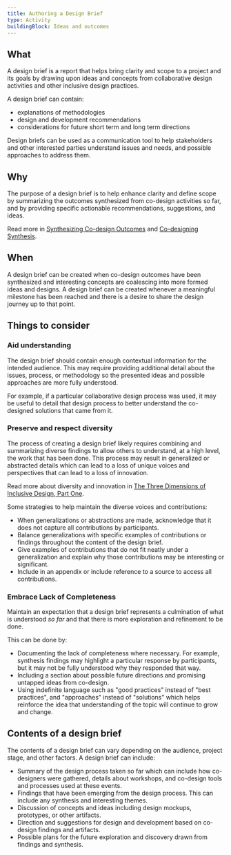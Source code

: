 ```yaml
---
title: Authoring a Design Brief
type: Activity
buildingBlock: Ideas and outcomes
---
```

## What
A design brief is a report that helps bring clarity and scope to a project and
its goals by drawing upon ideas and concepts from collaborative design
activities and other inclusive design practices.

A design brief can contain:
* explanations of methodologies
* design and development recommendations
* considerations for future short term and long term directions

Design briefs can be used as a communication tool to help stakeholders and other
interested parties understand issues and needs, and possible approaches to
address them.

## Why
The purpose of a design brief is to help enhance clarity and define scope by
summarizing the outcomes synthesized from co-design activities so far, and by
providing specific actionable recommendations, suggestions, and ideas.

Read more in 
[Synthesizing Co-design Outcomes](/resources/synthesizing-co-design-outcomes)
and [Co-designing Synthesis](/resources/co-designing-synthesis).

## When
A design brief can be created when co-design outcomes have been synthesized
and interesting concepts are coalescing into more formed ideas and designs. A design
brief can be created whenever a meaningful milestone has been reached and there is
a desire to share the design journey up to that point.

## Things to consider

### Aid understanding
The design brief should contain enough contextual information for the intended
audience. This may require providing additional detail about the issues,
process, or methodology so the presented ideas and possible approaches are more
fully understood.

For example, if a particular collaborative design process was used, it may be
useful to detail that design process to better understand the co-designed
solutions that came from it.

### Preserve and respect diversity
The process of creating a design brief likely requires combining and summarizing
diverse findings to allow others to understand, at a high level, the work that
has been done. This process may result in generalized or abstracted details
which can lead to a loss of unique voices and perspectives that can lead to a
loss of innovation.

Read more about diversity and innovation in [The Three Dimensions of Inclusive Design, Part
One](https://idrc.ocadu.ca/ideas/the-three-dimensions-of-inclusive-design-part-one/).

Some strategies to help maintain the diverse voices and contributions:
* When generalizations or abstractions are made, acknowledge that it does not
  capture all contributions by participants.
* Balance generalizations with specific examples of contributions or findings
  throughout the content of the design brief.
* Give examples of contributions that do not fit neatly under a generalization
  and explain why those contributions may be interesting or significant.
* Include in an appendix or include reference to a source to access all
  contributions.

### Embrace Lack of Completeness
Maintain an expectation that a design brief represents a culmination of what is
understood _so far_ and that there is more exploration and refinement to be
done.

This can be done by:
* Documenting the lack of completeness where necessary. For example, synthesis
  findings may highlight a particular response by participants, but it may not
  be fully understood why they responded that way.
* Including a section about possible future directions and promising untapped
  ideas from co-design.
* Using indefinite language such as "good practices" instead of "best
  practices", and "approaches" instead of "solutions" which helps reinforce the
  idea that understanding of the topic will continue to grow and change.

## Contents of a design brief
The contents of a design brief can vary depending on the audience, project
stage, and other factors. A design brief can include:

* Summary of the design process taken so far which can include how co-designers
  were gathered, details about workshops, and co-design tools and processes used
  at these events.
* Findings that have been emerging from the design process. This can include any
  synthesis and interesting themes.
* Discussion of concepts and ideas including design mockups, prototypes, or
  other artifacts.
* Direction and suggestions for design and development based on co-design
  findings and artifacts.
* Possible plans for the future exploration and discovery drawn from findings
  and synthesis.
